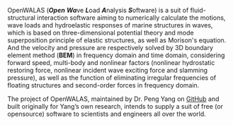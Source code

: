 OpenWALAS (***Open*** ***Wa***ve ***L***oad ***A***nalysis ***S***oftware) is a suit of fluid-structural interaction software aiming to numerically calculate the motions, wave loads and hydroelastic responses of marine structures in waves, which is based on three-dimensional potential theory and mode superposition principle of elastic structures, as well as Morison's equation. And the velocity and pressure are respectively solved by 3D boundary element method (**BEM**) in frequency domain and time domain, considering forward speed, multi-body and nonlinear factors (nonlinear hydrostatic restoring force, nonlinear incident wave exciting force and slamming pressure), as well as the function of eliminating irregular frequencies of floating structures and second-order forces in frequency domain. 

The project of OpenWALAS,  maintained by Dr. Peng Yang on <a href="https://github.com/OpenWALAS/OpenWALAS.github.io">GitHub</a> and built originally for Yang’s own research, intends to supply a suit of free (or opensource) software to scientists and engineers all over the world. 

